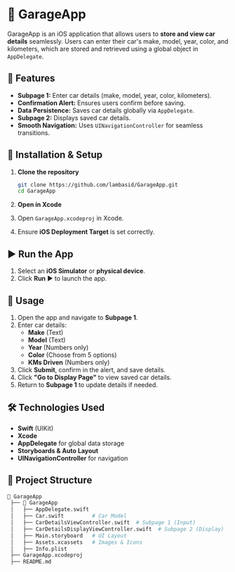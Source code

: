 # 🚗 GarageApp

GarageApp is an iOS application that allows users to **store and view car details** seamlessly. Users can enter their car's make, model, year, color, and kilometers, which are stored and retrieved using a global object in `AppDelegate`. 

## 📌 Features
- **Subpage 1:** Enter car details (make, model, year, color, kilometers).
- **Confirmation Alert:** Ensures users confirm before saving.
- **Data Persistence:** Saves car details globally via `AppDelegate`.
- **Subpage 2:** Displays saved car details.
- **Smooth Navigation:** Uses `UINavigationController` for seamless transitions.

## 🚀 Installation & Setup
1. **Clone the repository**
   ```sh
   git clone https://github.com/lambasid/GarageApp.git
   cd GarageApp

2. **Open in Xcode**

1. Open `GarageApp.xcodeproj` in Xcode.
2. Ensure **iOS Deployment Target** is set correctly.

## ▶️ Run the App

1. Select an **iOS Simulator** or **physical device**.
2. Click **Run** ▶️ to launch the app.

## 📖 Usage

1. Open the app and navigate to **Subpage 1**.
2. Enter car details:
   - **Make** (Text)
   - **Model** (Text)
   - **Year** (Numbers only)
   - **Color** (Choose from 5 options)
   - **KMs Driven** (Numbers only)
3. Click **Submit**, confirm in the alert, and save details.
4. Click **"Go to Display Page"** to view saved car details.
5. Return to **Subpage 1** to update details if needed.

## 🛠️ Technologies Used

- **Swift** (UIKit)
- **Xcode**
- **AppDelegate** for global data storage
- **Storyboards & Auto Layout**
- **UINavigationController** for navigation

## 📝 Project Structure

```bash
📂 GarageApp
 ├── 📂 GarageApp
 │   ├── AppDelegate.swift
 │   ├── Car.swift         # Car Model
 │   ├── CarDetailsViewController.swift  # Subpage 1 (Input)
 │   ├── CarDetailsDisplayViewController.swift  # Subpage 2 (Display)
 │   ├── Main.storyboard   # UI Layout
 │   ├── Assets.xcassets   # Images & Icons
 │   ├── Info.plist
 ├── GarageApp.xcodeproj
 ├── README.md
